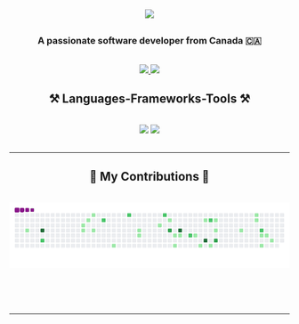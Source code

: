 

<h1 align="center">
    <img src="https://readme-typing-svg.herokuapp.com/?font=Righteous&size=35&center=true&vCenter=true&width=500&height=70&duration=4000&lines=Hi+There!+👋;+I'm+Ziyang+Wang!(Kevin);" />
</h1>

<h3 align="center">A passionate software developer from Canada 🇨🇦</h3>

<br/>

 <div align="center"> 
    <a href="mailto:ziyang199701@gmail.com">
        <img src="https://img.shields.io/badge/Gmail-333333?style=for-the-badge&logo=gmail&logoColor=red" />
    </a>
    <a href="https://ziyangwangportfolio.netlify.app/" target="_blank">
        <img src="https://img.shields.io/badge/Portfolio-FF5722?style=for-the-badge&logo=todoist&logoColor=white" target="_blank" />
    </a>
</div>

<h2 align="center">⚒️ Languages-Frameworks-Tools ⚒️</h2>
<br/>
<div align="center">
    <img src="https://skillicons.dev/icons?i=react,bootstrap,html,css,vscode,github,tailwind" />
    <img src="https://skillicons.dev/icons?i=nodejs,python,javascript,c,cpp,mongodb,java,nextjs,mysql,npm" /><br>
</div>

<br/>
<hr/>

<div align="center">
  <h2>🐍 My Contributions 🐍</h2>
  <br> <img alt="snake eating my contributions" src="https://raw.githubusercontent.com/ZiyangWangGit/ZiyangWangGit/output/github-contribution-grid-snake.gif" />
  
  <br/><br/><br/>
</div>

<hr/>



<br/>
